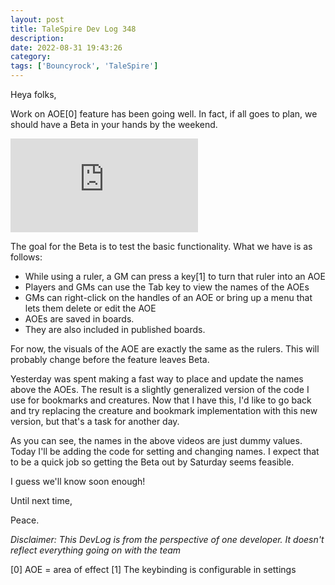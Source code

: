 ```yaml
---
layout: post
title: TaleSpire Dev Log 348
description:
date: 2022-08-31 19:43:26
category:
tags: ['Bouncyrock', 'TaleSpire']
---
```


Heya folks,

Work on AOE[0] feature has been going well. In fact, if all goes to plan, we should have a Beta in your hands by the weekend.

<iframe class="video" src="https://www.youtube.com/embed/FcWRFhAe5MU" allow="accelerometer; autoplay; clipboard-write; encrypted-media; gyroscope; picture-in-picture" allowfullscreen="" frameborder="0"></iframe>

The goal for the Beta is to test the basic functionality. What we have is as follows:

- While using a ruler, a GM can press a key[1] to turn that ruler into an AOE
- Players and GMs can use the Tab key to view the names of the AOEs
- GMs can right-click on the handles of an AOE or bring up a menu that lets them delete or edit the AOE
- AOEs are saved in boards.
- They are also included in published boards.

For now, the visuals of the AOE are exactly the same as the rulers. This will probably change before the feature leaves Beta.

Yesterday was spent making a fast way to place and update the names above the AOEs. The result is a slightly generalized version of the code I use for bookmarks and creatures. Now that I have this, I'd like to go back and try replacing the creature and bookmark implementation with this new version, but that's a task for another day.

As you can see, the names in the above videos are just dummy values. Today I'll be adding the code for setting and changing names. I expect that to be a quick job so getting the Beta out by Saturday seems feasible.

I guess we'll know soon enough!

Until next time,

Peace.

*Disclaimer: This DevLog is from the perspective of one developer. It doesn't reflect everything going on with the team*

[0] AOE = area of effect
[1] The keybinding is configurable in settings
